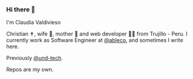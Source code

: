 ### Hi there 👋

<!--
**lavaldi/lavaldi** is a ✨ _special_ ✨ repository because its `README.md` (this file) appears on your GitHub profile.

Here are some ideas to get you started:

- 🔭 I’m currently working on ...
- 🌱 I’m currently learning ...
- 👯 I’m looking to collaborate on ...
- 🤔 I’m looking for help with ...
- 💬 Ask me about ...
- 📫 How to reach me: ...
- 😄 Pronouns: ...
- ⚡ Fun fact: ...
-->

I'm Claudia Valdivieso

Christian ✝️, wife 👫, mother 👶 and web developer 👩‍💻 from Trujillo - Peru. 
I currently work as Software Engineer at [@ableco](https://github.com/ableco), and sometimes I write here.

Previously [@und-tech](https://github.com/und-tech).

Repos are my own.
